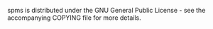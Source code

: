 spms is distributed under the GNU General Public License - see the
accompanying COPYING file for more details. 
